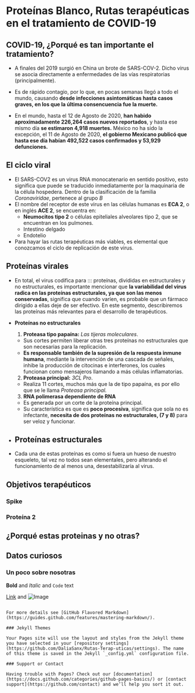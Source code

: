 # Proteínas Blanco, Rutas terapéuticas en el tratamiento de COVID-19

## COVID-19, ¿Porqué es tan importante el tratamiento?

- A finales del 2019 surgió en China un brote de SARS-COV-2. Dicho virus se asocia directamente a enfermedades de las vías respiratorias (principalmente).

- Es de rápido contagio, por lo que, en pocas semanas llegó a todo el mundo, causando **desde infecciones asintomáticas hasta casos graves, en los que la última consencuencia fue la muerte.**

- En el mundo, hasta el 12 de Agosto de 2020, **han habido aproximadamente 226,264 casos nuevos reportados**, y hasta ese mismo día **se estimaron 4,918 muertes.** 
México no ha sido la excepción, el 11 de Agosto de 2020, **el gobierno Mexicano publicó que hasta ese día habían 492,522 casos confirmados y 53,929 defunciones.**


## El ciclo viral

- El SARS-COV2 es un virus RNA monocatenario en sentido positivo, esto significa que puede se traducido inmediatamente por la maquinaria de la célula hospedera. Dentro de la clasificación de la familia *Coronaviridae*, pertenece al grupo *B*
- El nombre del receptor de este virus en las células humanas es **ECA 2**, o en inglés **ACE 2**, se encuentra en:
  - **Neumocitos tipo 2** o células epiteliales alveolares tipo 2, que se encuentran en los pulmones.
  - Intestino delgado
  - Endotelio
- Para hayar las rutas terapéuticas más viables, es elemental que conozcamos el ciclo de replicación de este virus.

## Proteínas virales

- En total, el virus codifica para ::: proteínas, divididas en estructurales y no estructurales, es importante mencionar que **la variabilidad del virus radica en las proteínas estructurales, ya que son las menos conservadas**, significa que cuando varíen, es probable que un fármaco dirigido a ellas deje de ser efectivo. En este segmento, describiremos las proteínas más relevantes para el desarrollo de terapéuticos.
- **Proteínas no estructurales**
  1. **Proteasa tipo papaína:** *Las tijeras moleculares*.
   - Sus cortes permiten liberar otras tres proteínas no estructurales que son necesarias para la replicación.
   - **Es responsable también de la supresión de la respuesta inmune humana**, mediante la intervención de una cascada de señales, inhibe la producción de citocinas e interferones, los cuales funcionan como mensajeros llamando a más células inflamatorias.
  2. **Proteasa principal:** *3CL Pro*.
   - Realiza 11 cortes, muchos más que la de tipo papaína, es por ello que se le llama *Proteasa principal.*
  3. **RNA polimerasa dependiente de RNA**
   - Es generada por un corte de la proteína principal. 
   - Su característica es que es **poco procesiva**, significa que sola no es infectante, **necesita de dos proteínas no estructurales, (7 y 8)** para ser veloz y funcionar.
- **Proteínas estructurales**
  - 

- Cada una de estas proteínas es como si fuera un hueso de nuestro esqueleto, tal vez no todos sean elementales, pero alterando el funcionamiento de al menos una, desestabilizaría al virus.

## Objetivos terapéuticos

### Spike

### Proteína 2

## ¿Porqué estas proteinas y no otras?

## Datos curiosos

### Un poco sobre nosotras


**Bold** and _Italic_ and `Code` text

[Link](url) and ![Image](src)
```

For more details see [GitHub Flavored Markdown](https://guides.github.com/features/mastering-markdown/).

### Jekyll Themes

Your Pages site will use the layout and styles from the Jekyll theme you have selected in your [repository settings](https://github.com/DaliaSanx/Rutas-Terap-uticas/settings). The name of this theme is saved in the Jekyll `_config.yml` configuration file.

### Support or Contact

Having trouble with Pages? Check out our [documentation](https://docs.github.com/categories/github-pages-basics/) or [contact support](https://github.com/contact) and we’ll help you sort it out.

